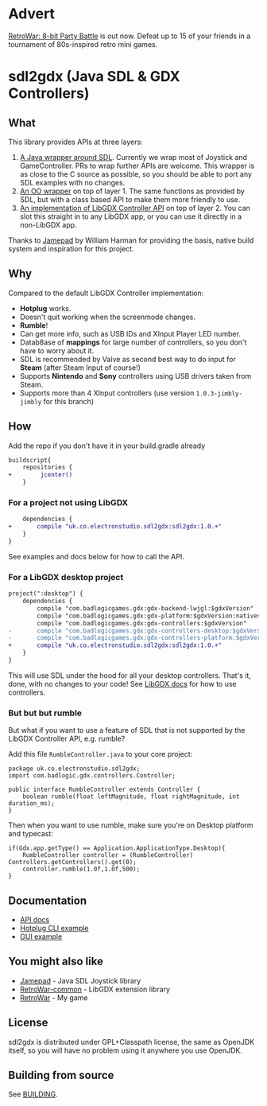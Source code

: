 # Advert

[RetroWar: 8-bit Party Battle](https://store.steampowered.com/app/664240/RetroWar_8bit_Party_Battle/?git) is out now.  Defeat up to 15 of your friends in a tournament of 80s-inspired retro mini games.

# sdl2gdx (Java SDL & GDX Controllers)

## What

This library provides APIs at three layers:
1. [A Java wrapper around SDL](https://electronstudio.github.io/sdl2gdx/org/libsdl/SDL.html).  Currently we wrap most of Joystick and GameController.  PRs to wrap further APIs are welcome.  This wrapper is as close to the C source as
possible, so you should be able to port any SDL examples with no changes.
2. [An OO wrapper](https://electronstudio.github.io/sdl2gdx/org/libsdl/SDL_Joystick.html) on top of layer 1.  The same functions as provided by SDL, but with a class based API to make them more friendly to use.
3. [An implementation of LibGDX Controller API](https://electronstudio.github.io/sdl2gdx/uk/co/electronstudio/sdl2gdx/SDL2Controller.html) on top of layer 2.  You can slot this straight in to any LibGDX app, or you can use it directly in a non-LibGDX app.

Thanks to [Jamepad](https://github.com/williamahartman/Jamepad) by William Harman for providing the basis, native build system and inspiration for this project.

## Why

Compared to the default LibGDX Controller implementation:
* __Hotplug__ works.
* Doesn't quit working when the screenmode changes.
* __Rumble__!
* Can get more info, such as USB IDs and XInput Player LED number.
* Datab8ase of __mappings__ for large number of controllers, so you don't have to worry about it.
* SDL is recommended by Valve as second best way to do input for __Steam__ (after Steam Input of course!)
* Supports __Nintendo__ and __Sony__ controllers using USB drivers taken from Steam.
* Supports more than 4 XInput controllers (use version `1.0.3-jimbly-jimbly` for this branch)

## How

Add the repo if you don't have it in your build.gradle already

```diff
buildscript{
    repositories {
+        jcenter()
    }
```

### For a project not using LibGDX

```diff
    dependencies {
+       compile "uk.co.electronstudio.sdl2gdx:sdl2gdx:1.0.+"
    }
}
```

See examples and docs below for how to call the API.


### For a LibGDX desktop project

```diff
project(":desktop") {
    dependencies {
        compile "com.badlogicgames.gdx:gdx-backend-lwjgl:$gdxVersion"
        compile "com.badlogicgames.gdx:gdx-platform:$gdxVersion:natives-desktop"
        compile "com.badlogicgames.gdx:gdx-controllers:$gdxVersion"
-       compile "com.badlogicgames.gdx:gdx-controllers-desktop:$gdxVersion"
-       compile "com.badlogicgames.gdx:gdx-controllers-platform:$gdxVersion:natives-desktop"
+       compile "uk.co.electronstudio.sdl2gdx:sdl2gdx:1.0.+"
    }
}
```

This will use SDL under the hood for all your desktop controllers.  That's it, done, with
no changes to your code!  See [LibGDX docs](https://github.com/libgdx/libgdx/wiki/Controllers) for how to use controllers.

### But but but rumble

But what if you want to use a feature of SDL that is not supported by the LibGDX Controller API, e.g. rumble?

Add this file `RumbleController.java` to your core project:

```
package uk.co.electronstudio.sdl2gdx;
import com.badlogic.gdx.controllers.Controller;

public interface RumbleController extends Controller {
    boolean rumble(float leftMagnitude, float rightMagnitude, int duration_ms);
}

```

Then when you want to use rumble, make sure you're on Desktop platform and typecast:

```
if(Gdx.app.getType() == Application.ApplicationType.Desktop){
    RumbleController controller = (RumbleController) Controllers.getControllers().get(0);
    controller.rumble(1.0f,1.0f,500);
}
```


## Documentation

* [API docs](https://electronstudio.github.io/sdl2gdx/)
* [Hotplug CLI example](src/uk/co/electronstudio/sdl2gdx/tests/SDLHotplugTest.java)
* [GUI example](src/uk/co/electronstudio/sdl2gdx/tests/SDLTest.java)


## You might also like
* [Jamepad](https://github.com/williamahartman/Jamepad) - Java SDL Joystick library
* [RetroWar-common](https://github.com/electronstudio/retrowar-common) - LibGDX extension library
* [RetroWar](http://retrowar.net) - My game

## License

sdl2gdx is distributed under GPL+Classpath license, the same as OpenJDK itself, so you will have no
problem using it anywhere you use OpenJDK.

## Building from source

See [BUILDING](BUILDING.md).
